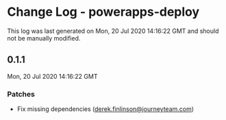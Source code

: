 # Change Log - powerapps-deploy

This log was last generated on Mon, 20 Jul 2020 14:16:22 GMT and should not be manually modified.

<!-- Start content -->

## 0.1.1

Mon, 20 Jul 2020 14:16:22 GMT

### Patches

- Fix missing dependencies (derek.finlinson@journeyteam.com)
